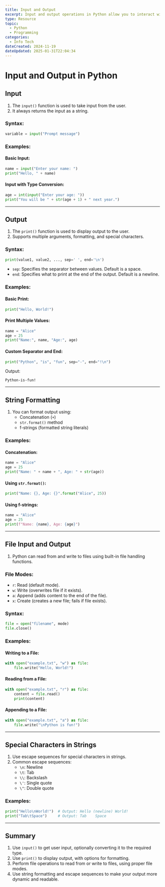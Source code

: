 ```yaml
---
title: Input and Output
excerpt: Input and output operations in Python allow you to interact with users by taking input and displaying results. Python provides built-in functions like `input()` for taking input and `print()` for output.
type: Resource
topic: 
  - Python
  - Programming
categories:
  - Info Tech
dateCreated: 2024-11-19
dateUpdated: 2025-01-31T22:04:34
---
```

# Input and Output in Python

## Input
1. The `input()` function is used to take input from the user.
2. It always returns the input as a string.

### Syntax:
```python
variable = input("Prompt message")
```

### Examples:
#### Basic Input:
```python
name = input("Enter your name: ")
print("Hello, " + name)
```

#### Input with Type Conversion:
```python
age = int(input("Enter your age: "))
print("You will be " + str(age + 1) + " next year.")
```

---

## Output
1. The `print()` function is used to display output to the user.
2. Supports multiple arguments, formatting, and special characters.

### Syntax:
```python
print(value1, value2, ..., sep=' ', end='\n')
```

- `sep`: Specifies the separator between values. Default is a space.
- `end`: Specifies what to print at the end of the output. Default is a newline.

### Examples:
#### Basic Print:
```python
print("Hello, World!")
```

#### Print Multiple Values:
```python
name = "Alice"
age = 25
print("Name:", name, "Age:", age)
```

#### Custom Separator and End:
```python
print("Python", "is", "fun", sep="-", end="!\n")
```

Output:
```
Python-is-fun!
```

---

## String Formatting
1. You can format output using:
   - Concatenation (`+`)
   - `str.format()` method
   - f-strings (formatted string literals)

### Examples:
#### Concatenation:
```python
name = "Alice"
age = 25
print("Name: " + name + ", Age: " + str(age))
```

#### Using `str.format()`:
```python
print("Name: {}, Age: {}".format("Alice", 25))
```

#### Using f-strings:
```python
name = "Alice"
age = 25
print(f"Name: {name}, Age: {age}")
```

---

## File Input and Output
1. Python can read from and write to files using built-in file handling functions.

### File Modes:
- `r`: Read (default mode).
- `w`: Write (overwrites file if it exists).
- `a`: Append (adds content to the end of the file).
- `x`: Create (creates a new file; fails if file exists).

### Syntax:
```python
file = open("filename", mode)
file.close()
```

### Examples:
#### Writing to a File:
```python
with open("example.txt", "w") as file:
    file.write("Hello, World!")
```

#### Reading from a File:
```python
with open("example.txt", "r") as file:
    content = file.read()
    print(content)
```

#### Appending to a File:
```python
with open("example.txt", "a") as file:
    file.write("\nPython is fun!")
```

---

## Special Characters in Strings
1. Use escape sequences for special characters in strings.
2. Common escape sequences:
   - `\n`: Newline
   - `\t`: Tab
   - `\\`: Backslash
   - `\'`: Single quote
   - `\"`: Double quote

### Examples:
```python
print("Hello\nWorld!")  # Output: Hello (newline) World!
print("Tab\tSpace")     # Output: Tab    Space
```

---

## Summary
1. Use `input()` to get user input, optionally converting it to the required type.
2. Use `print()` to display output, with options for formatting.
3. Perform file operations to read from or write to files, using proper file modes.
4. Use string formatting and escape sequences to make your output more dynamic and readable.
